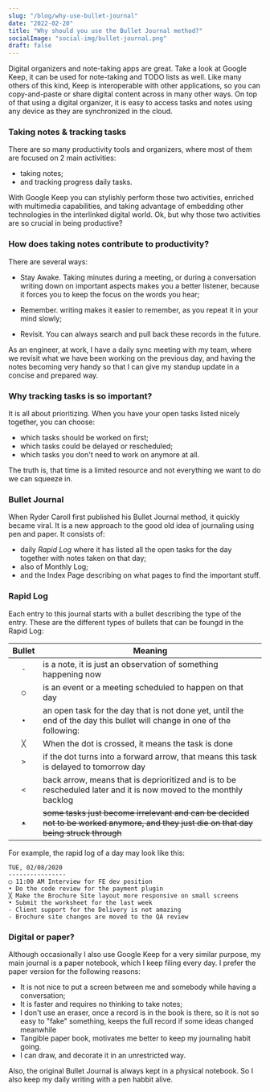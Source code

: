 ```yaml
---
slug: "/blog/why-use-bullet-journal"
date: "2022-02-20"
title: "Why should you use the Bullet Journal method?"
socialImage: "social-img/bullet-journal.png"
draft: false
---
```


Digital organizers and note-taking apps are great. Take a look at Google Keep, it can be used for note-taking and TODO lists as well. Like many others of this kind, Keep is interoperable with other applications, so you can copy-and-paste or share digital content across in many other ways. On top of that using a digital organizer, it is easy to access tasks and notes using any device as they are synchronized in the cloud.

### Taking notes & tracking tasks

There are so many productivity tools and organizers, where most of them are focused on 2 main activities:

- taking notes;
- and tracking progress daily tasks.

With Google Keep you can stylishly perform those two activities, enriched with multimedia capabilities, and taking advantage of embedding other technologies in the interlinked digital world. Ok, but why those two activities are so crucial in being productive?

### How does taking notes contribute to productivity?

There are several ways:
- Stay Awake. Taking minutes during a meeting, or during a conversation writing down on important aspects makes you a better listener, because it forces you to keep the focus on the words you hear;

- Remember. writing makes it easier to remember, as you repeat it in your mind slowly;
- Revisit. You can always search and pull back these records in the future.

As an engineer, at work, I have a daily sync meeting with my team, where we revisit what we have been working on the previous day, and having the notes becoming very handy so that I can give my standup update in a concise and prepared way.

### Why tracking tasks is so important?

It is all about prioritizing. When you have your open tasks listed nicely together, you can choose:

- which tasks should be worked on first;
- which tasks could be delayed or rescheduled;
- which tasks you don't need to work on anymore at all.

The truth is, that time is a limited resource and not everything we want to do we can squeeze in.

### Bullet Journal

When Ryder Caroll first published his Bullet Journal method, it quickly became viral. It is a new approach to the good old idea of journaling using pen and paper. It consists of:

- daily *Rapid Log* where it has listed all the open tasks for the day together with notes taken on that day;
- also of Monthly Log;
- and the Index Page describing on what pages to find the important stuff.

### Rapid Log 
Each entry to this journal starts with a bullet describing the type of the entry. These are the different types of bullets that can be foungd in the Rapid Log:

| Bullet | Meaning|
|:------:|--------|
| `-`    |is a note, it is just an observation of something happening now |
| `◯`    |is an event or a meeting scheduled to happen on that day |
| `•`    |an open task for the day that is not done yet, until the end of the day this bullet will change in one of the following: |
| `╳`    |When the dot is crossed, it means the task is done |
| `>`    |if the dot turns into a forward arrow, that means this task is delayed to tomorrow day |
| `<`    |back arrow, means that is deprioritized and is to be rescheduled later and it is now moved to the monthly backlog |
| ~~`•`~~| ~~some tasks just become irrelevant and can be decided not to be worked anymore, and they just die on that day being struck through~~ |

For example, the rapid log of a day may look like this:
```	
TUE, 02/08/2020
----------------
◯ 11:00 AM Interview for FE dev position
• Do the code review for the payment plugin
╳ Make the Brochure Site layout more responsive on small screens
• Submit the worksheet for the last week
- Client support for the Delivery is not amazing
- Brochure site changes are moved to the QA review
```

### Digital or paper?

Although occasionally I also use Google Keep for a very similar purpose, my main journal is a paper notebook, which I keep filing every day. I prefer the paper version for the following reasons:

- It is not nice to put a screen between me and somebody while having a conversation;
- It is faster and requires no thinking to take notes;
- I don't use an eraser, once a record is in the book is there, so it is not so easy to "fake" something, keeps the full record if some ideas changed meanwhile
- Tangible paper book, motivates me better to keep my journaling habit going.
- I can draw, and decorate it in an unrestricted way.

Also, the original Bullet Journal is always kept in a physical notebook.
So I also keep my daily writing with a pen habbit alive.
